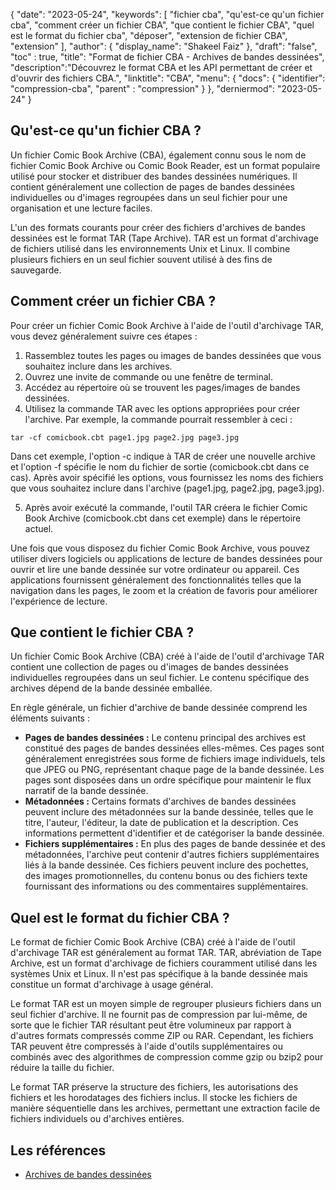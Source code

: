 {
"date": "2023-05-24",
  "keywords": [
"fichier cba",
"qu'est-ce qu'un fichier cba",
"comment créer un fichier CBA",
"que contient le fichier CBA",
"quel est le format du fichier cba",
"déposer",
"extension de fichier CBA",
"extension"
],
  "author": {
"display_name": "Shakeel Faiz"
},
"draft": "false",
"toc" : true,
"title": "Format de fichier CBA - Archives de bandes dessinées",
  "description":"Découvrez le format CBA et les API permettant de créer et d'ouvrir des fichiers CBA.",
"linktitle": "CBA",
  "menu": {
    "docs": {
      "identifier": "compression-cba",
"parent" : "compression"
}
},
"derniermod": "2023-05-24"
}

## Qu'est-ce qu'un fichier CBA ?

Un fichier Comic Book Archive (CBA), également connu sous le nom de fichier Comic Book Archive ou Comic Book Reader, est un format populaire utilisé pour stocker et distribuer des bandes dessinées numériques. Il contient généralement une collection de pages de bandes dessinées individuelles ou d'images regroupées dans un seul fichier pour une organisation et une lecture faciles.

L'un des formats courants pour créer des fichiers d'archives de bandes dessinées est le format TAR (Tape Archive). TAR est un format d'archivage de fichiers utilisé dans les environnements Unix et Linux. Il combine plusieurs fichiers en un seul fichier souvent utilisé à des fins de sauvegarde.

## Comment créer un fichier CBA ?

Pour créer un fichier Comic Book Archive à l'aide de l'outil d'archivage TAR, vous devez généralement suivre ces étapes :

1. Rassemblez toutes les pages ou images de bandes dessinées que vous souhaitez inclure dans les archives.
2. Ouvrez une invite de commande ou une fenêtre de terminal.
3. Accédez au répertoire où se trouvent les pages/images de bandes dessinées.
4. Utilisez la commande TAR avec les options appropriées pour créer l'archive. Par exemple, la commande pourrait ressembler à ceci :

```
tar -cf comicbook.cbt page1.jpg page2.jpg page3.jpg
```

Dans cet exemple, l'option -c indique à TAR de créer une nouvelle archive et l'option -f spécifie le nom du fichier de sortie (comicbook.cbt dans ce cas). Après avoir spécifié les options, vous fournissez les noms des fichiers que vous souhaitez inclure dans l'archive (page1.jpg, page2.jpg, page3.jpg).

5. Après avoir exécuté la commande, l'outil TAR créera le fichier Comic Book Archive (comicbook.cbt dans cet exemple) dans le répertoire actuel.

Une fois que vous disposez du fichier Comic Book Archive, vous pouvez utiliser divers logiciels ou applications de lecture de bandes dessinées pour ouvrir et lire une bande dessinée sur votre ordinateur ou appareil. Ces applications fournissent généralement des fonctionnalités telles que la navigation dans les pages, le zoom et la création de favoris pour améliorer l'expérience de lecture.

## Que contient le fichier CBA ?

Un fichier Comic Book Archive (CBA) créé à l'aide de l'outil d'archivage TAR contient une collection de pages ou d'images de bandes dessinées individuelles regroupées dans un seul fichier. Le contenu spécifique des archives dépend de la bande dessinée emballée.

En règle générale, un fichier d'archive de bande dessinée comprend les éléments suivants :

- **Pages de bandes dessinées :** Le contenu principal des archives est constitué des pages de bandes dessinées elles-mêmes. Ces pages sont généralement enregistrées sous forme de fichiers image individuels, tels que JPEG ou PNG, représentant chaque page de la bande dessinée. Les pages sont disposées dans un ordre spécifique pour maintenir le flux narratif de la bande dessinée.
- **Métadonnées :** Certains formats d'archives de bandes dessinées peuvent inclure des métadonnées sur la bande dessinée, telles que le titre, l'auteur, l'éditeur, la date de publication et la description. Ces informations permettent d'identifier et de catégoriser la bande dessinée.
- **Fichiers supplémentaires :** En plus des pages de bande dessinée et des métadonnées, l'archive peut contenir d'autres fichiers supplémentaires liés à la bande dessinée. Ces fichiers peuvent inclure des pochettes, des images promotionnelles, du contenu bonus ou des fichiers texte fournissant des informations ou des commentaires supplémentaires.

## Quel est le format du fichier CBA ?

Le format de fichier Comic Book Archive (CBA) créé à l'aide de l'outil d'archivage TAR est généralement au format TAR. TAR, abréviation de Tape Archive, est un format d'archivage de fichiers couramment utilisé dans les systèmes Unix et Linux. Il n'est pas spécifique à la bande dessinée mais constitue un format d'archivage à usage général.

Le format TAR est un moyen simple de regrouper plusieurs fichiers dans un seul fichier d'archive. Il ne fournit pas de compression par lui-même, de sorte que le fichier TAR résultant peut être volumineux par rapport à d'autres formats compressés comme ZIP ou RAR. Cependant, les fichiers TAR peuvent être compressés à l'aide d'outils supplémentaires ou combinés avec des algorithmes de compression comme gzip ou bzip2 pour réduire la taille du fichier.

Le format TAR préserve la structure des fichiers, les autorisations des fichiers et les horodatages des fichiers inclus. Il stocke les fichiers de manière séquentielle dans les archives, permettant une extraction facile de fichiers individuels ou d'archives entières.

## Les références
* [Archives de bandes dessinées](https://en.wikipedia.org/wiki/Comic_book_archive)

